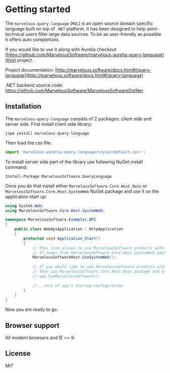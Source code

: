 # Getting started
The `marvelous-query-language` (`MQL`) is an open source domain specific language built on top of <code>.NET</code> platform. 
It has been designed to help semi-technical users filter large data sources. To be as user-friendly as possible it offers
auto completions. 

If you would like to use it along with Aurelia checkout
[https://github.com/MarvelousSoftware/marvelous-aurelia-query-language](this) project. 

Project documentation: [http://marvelous.software/docs.html#/query-language](http://marvelous.software/docs.html#/query-language)

.NET backend source code: https://github.com/MarvelousSoftware/MarvelousSoftwareDotNet

## Installation
The `marvelous-query-language` consists of 2 packages: client side and server side. First install client side library:
```
jspm install marvelous-query-language
```
Then load the css file:
```javascript
import 'marvelous-aurelia-query-language/styles/default.css!';
```
To install server side part of the library use following NuGet install command:
```
Install-Package MarvelousSoftware.QueryLanguage
```
Once you do that install either `MarvelousSoftware.Core.Host.Owin` or `MarvelousSoftware.Core.Host.SystemWeb` NuGet package and use 
it on the application start up:
```csharp
using System.Web;
using MarvelousSoftware.Core.Host.SystemWeb;

namespace MarvelousSoftware.Examples.API
{
    public class WebApiApplication : HttpApplication
    {
        protected void Application_Start()
        {
            // This line allows to use MarvelousSoftware products with SystemWeb
            // It comes from MarvelousSoftware.Core.Host.SystemWeb package
            MarvelousSoftwareHost.UseSystemWeb();
            
            // If you would like to use MarvelousSoftware products with more modern, Owin based applications
            // then use MarvelousSoftware.Core.Host.Owin package and place below line in Startup.cs file 
            // app.UseMarvelousSoftware();
            
            //.. rest of app's startup configuration
        }
    }
}
```
Now you are ready to go.

## Browser support
All modern browsers and IE >= 9.

## License
MIT